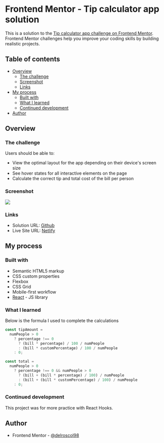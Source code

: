 # Frontend Mentor - Tip calculator app solution

This is a solution to the [Tip calculator app challenge on Frontend Mentor](https://www.frontendmentor.io/challenges/tip-calculator-app-ugJNGbJUX). Frontend Mentor challenges help you improve your coding skills by building realistic projects.

## Table of contents

- [Overview](#overview)
  - [The challenge](#the-challenge)
  - [Screenshot](#screenshot)
  - [Links](#links)
- [My process](#my-process)
  - [Built with](#built-with)
  - [What I learned](#what-i-learned)
  - [Continued development](#continued-development)
- [Author](#author)

## Overview

### The challenge

Users should be able to:

- View the optimal layout for the app depending on their device's screen size
- See hover states for all interactive elements on the page
- Calculate the correct tip and total cost of the bill per person

### Screenshot

![](./screenshot.jpg)

### Links

- Solution URL: [Github](https://github.com/delroscol98/Tip-Calculator-V2)
- Live Site URL: [Netlify](https://main--incomparable-cajeta-e2b5d8.netlify.app/)

## My process

### Built with

- Semantic HTML5 markup
- CSS custom properties
- Flexbox
- CSS Grid
- Mobile-first workflow
- [React](https://reactjs.org/) - JS library

### What I learned

Below is the formula I used to complete the calculations

```js
const tipAmount =
  numPeople > 0
    ? percentage !== 0
      ? (bill * percentage) / 100 / numPeople
      : (bill * customPercentage) / 100 / numPeople
    : 0;

const total =
  numPeople > 0
    ? percentage !== 0 && numPeople > 0
      ? (bill + (bill * percentage) / 100) / numPeople
      : (bill + (bill * customPercentage) / 100) / numPeople
    : 0;
```

### Continued development

This project was for more practice with React Hooks.

## Author

- Frontend Mentor - [@delroscol98](https://www.frontendmentor.io/profile/delroscol98)
